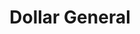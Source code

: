 ---
title: "Dollar General"
url: /hattiesburg/dollar-general-oak-grove-road/
shop: variety store
---